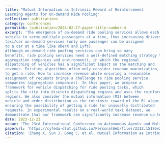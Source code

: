 ```yaml
---
title: "Mutual Information as Intrinsic Reward of Reinforcement
Learning Agents for On-demand Ride Pooling"
collection: publications
category: conferences
permalink: /publication/2024-02-17-paper-title-number-4
excerpt: 'The emergence of on-demand ride pooling services allows each
vehicle to serve multiple passengers at a time, thus increasing drivers’ income and enabling passengers to travel at lower prices than
taxi/car on-demand services (only one passenger can be assigned
to a car at a time like UberX and Lyft).
Although on-demand ride pooling services can bring so many
benefits, ride pooling services need a well-defined matching strategy to maximize the benefits for all parties (passengers, drivers,
aggregation companies and environment), in which the regional
dispatching of vehicles has a significant impact on the matching and
revenue. Existing algorithms often only consider revenue maximization, which makes it difficult for requests with unusual distribution
to get a ride. How to increase revenue while ensuring a reasonable
assignment of requests brings a challenge to ride pooling service
companies (aggregation companies). In this paper, we propose a
framework for vehicle dispatching for ride pooling tasks, which
splits the city into discrete dispatching regions and uses the reinforcement learning (RL) algorithm to dispatch vehicles in these
regions. We also consider the mutual information (MI) between
vehicle and order distribution as the intrinsic reward of the RL algorithm to improve the correlation between their distributions, thus
ensuring the possibility of getting a ride for unusually distributed
requests. In experimental results on a real-world taxi dataset, we
demonstrate that our framework can significantly increase revenue up to an averag'
date: 2023-12-23
venue: 'The 23rd International Conference on Autonomous Agents and Multi-Agent Systems (AAMAS2024)'
paperurl: 'https://cyfedu-dlut.github.io/PersonalWeb/files/2312.15195v2.pdf'
citation: 'Zhang X, Sun J, Gong C, et al. Mutual Information as Intrinsic Reward of Reinforcement Learning Agents for On-demand Ride Pooling[J]. arXiv preprint arXiv:2312.15195, 2023.'
---
```

